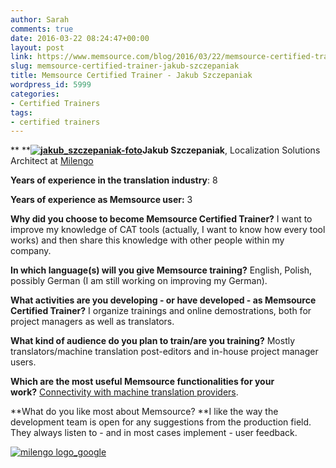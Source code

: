 ```yaml
---
author: Sarah
comments: true
date: 2016-03-22 08:24:47+00:00
layout: post
link: https://www.memsource.com/blog/2016/03/22/memsource-certified-trainer-jakub-szczepaniak/
slug: memsource-certified-trainer-jakub-szczepaniak
title: Memsource Certified Trainer - Jakub Szczepaniak
wordpress_id: 5999
categories:
- Certified Trainers
tags:
- certified trainers
---
```


** ****[![jakub_szczepaniak-foto](/wp-content/uploads/2016/03/jakub_szczepaniak-foto.jpg)](/wp-content/uploads/2016/03/jakub_szczepaniak-foto.jpg)Jakub Szczepaniak**, Localization Solutions Architect at [Milengo](http://www.milengo.com/)

**Years of experience in the translation industry**: 8

**Years of experience as Memsource user:** 3

<!-- more -->

**Why did you choose to become Memsource Certified Trainer?** I want to improve my knowledge of CAT tools (actually, I want to know how every tool works) and then share this knowledge with other people within my company.

**In which language(s) will you give Memsource training?** English, Polish, possibly German (I am still working on improving my German).

**What activities are you developing - or have developed - as Memsource Certified Trainer?** I organize trainings and online demostrations, both for project managers as well as translators.

**What kind of audience do you plan to train/are you training?** Mostly translators/machine translation post-editors and in-house project manager users.

**Which are the most useful Memsource functionalities for your work?** [Connectivity with machine translation providers](http://wiki.memsource.com/wiki/Machine_Translation#Custom_Machine_Translation_Engines).

**What do you like most about Memsource? **I like the way the development team is open for any suggestions from the production field. They always listen to - and in most cases implement - user feedback.



[![milengo logo_google](/wp-content/uploads/2016/03/milengo-logo_google.png)](/wp-content/uploads/2016/03/milengo-logo_google.png)


